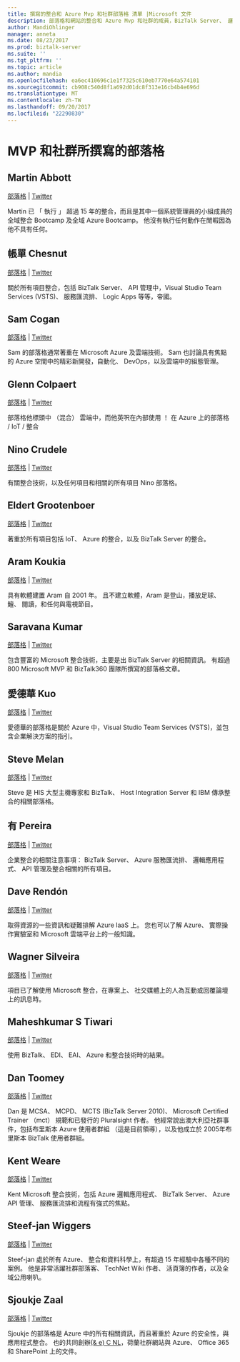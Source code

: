 ```yaml
---
title: 撰寫的整合和 Azure Mvp 和社群部落格 清單 |Microsoft 文件
description: 部落格和網站的整合和 Azure Mvp 和社群的成員，BizTalk Server、 邏輯應用程式，以及其他更多資訊
author: MandiOhlinger
manager: anneta
ms.date: 08/23/2017
ms.prod: biztalk-server
ms.suite: ''
ms.tgt_pltfrm: ''
ms.topic: article
ms.author: mandia
ms.openlocfilehash: ea6ec410696c1e1f7325c610eb7770e64a574101
ms.sourcegitcommit: cb908c540d8f1a692d01dc8f313e16cb4b4e696d
ms.translationtype: MT
ms.contentlocale: zh-TW
ms.lasthandoff: 09/20/2017
ms.locfileid: "22290830"
---
```

# <a name="mvp-and-community-written-blogs"></a>MVP 和社群所撰寫的部落格


## <a name="martin-abbott"></a>Martin Abbott
[部落格](http://martinabbott.com)  |  [Twitter](https://twitter.com/martinabbott)

Martin 已 「 執行 」 超過 15 年的整合，而且是其中一個系統管理員的小組成員的全域整合 Bootcamp 及全域 Azure Bootcamp。 他沒有執行任何動作在閒暇因為他不具有任何。 

## <a name="bill-chesnut"></a>帳單 Chesnut
[部落格](https://biztalkbill.com)  |  [Twitter](https://twitter.com/BizTalkBill)

關於所有項目整合，包括 BizTalk Server、 API 管理中，Visual Studio Team Services (VSTS)、 服務匯流排、 Logic Apps 等等，帝國。

## <a name="sam-cogan"></a>Sam Cogan
[部落格](http://samcogan.com)  |  [Twitter](https://twitter.com/samcogan)

Sam 的部落格通常著重在 Microsoft Azure 及雲端技術。 Sam 也討論具有焦點的 Azure 空間中的精彩新開發，自動化、 DevOps，以及雲端中的組態管理。 

## <a name="glenn-colpaert"></a>Glenn Colpaert
[部落格](https://glenncolpaert.wordpress.com/)  |  [Twitter](https://twitter.com/GlennColpaert)

部落格他標頭中 （混合） 雲端中，而他英呎在內部使用 ！ 在 Azure 上的部落格 / IoT / 整合

## <a name="nino-crudele"></a>Nino Crudele
[部落格](https://blog.ninocrudele.com/)  |  [Twitter](https://twitter.com/ninocrudele)

有關整合技術，以及任何項目和相關的所有項目 Nino 部落格。

## <a name="eldert-grootenboer"></a>Eldert Grootenboer
[部落格](https://blog.eldert.net/)  |  [Twitter](https://twitter.com/egrootenboer)

著重於所有項目包括 IoT、 Azure 的整合，以及 BizTalk Server 的整合。 

## <a name="aram-koukia"></a>Aram Koukia
[部落格](https://koukia.ca)  |  [Twitter](https://twitter.com/aramkoukia)

具有軟體建置 Aram 自 2001 年。 且不建立軟體，Aram 是登山，播放足球、 鱣、 閱讀，和任何與電視節目。

## <a name="saravana-kumar"></a>Saravana Kumar
[部落格](https://blogs.biztalk360.com/)  |  [Twitter](https://twitter.com/BizTalk360)

包含豐富的 Microsoft 整合技術，主要是出 BizTalk Server 的相關資訊。 有超過 800 Microsoft MVP 和 BizTalk360 團隊所撰寫的部落格文章。 

## <a name="edward-kuo"></a>愛德華 Kuo 
[部落格](http://edwardkuo.imas.tw/)  |  [Twitter](https://twitter.com/Chia_Chi_Kuo)

愛德華的部落格是關於 Azure 中，Visual Studio Team Services (VSTS)，並包含企業解決方案的指引。

## <a name="steve-melan"></a>Steve Melan 
[部落格](http://stevemelan.wordpress.com)  |  [Twitter](https://twitter.com/SteveMelan)

Steve 是 HIS 大型主機專家和 BizTalk、 Host Integration Server 和 IBM 傳承整合的相關部落格。

## <a name="sandro-pereira"></a>有 Pereira
[部落格](https://blog.sandro-pereira.com)  |  [Twitter](https://twitter.com/sandro_asp)

企業整合的相關注意事項： BizTalk Server、 Azure 服務匯流排、 邏輯應用程式、 API 管理及整合相關的所有項目。

## <a name="dave-rendn"></a>Dave Rendón
[部落格](https://wikiazure.com/)  |  [Twitter](https://twitter.com/DaveRndn)

取得資源的一些資訊和疑難排解 Azure IaaS 上。 您也可以了解 Azure、 實際操作實驗室和 Microsoft 雲端平台上的一般知識。

## <a name="wagner-silveira"></a>Wagner Silveira
[部落格](https://notetoself.tech)  |  [Twitter](https://twitter.com/WSilveiraNZ)

項目已了解使用 Microsoft 整合，在專案上、 社交媒體上的人為互動或回覆論壇上的訊息時。  

## <a name="maheshkumar-s-tiwari"></a>Maheshkumar S Tiwari
[部落格](http://tech-findings.blogspot.in/)  |  [Twitter](https://twitter.com/Savvy_mahesh)

使用 BizTalk、 EDI、 EAI、 Azure 和整合技術時的結果。

## <a name="dan-toomey"></a>Dan Toomey
[部落格](https://mindovermessaging.com/)  |  [Twitter](https://twitter.com/daniel2me)

Dan 是 MCSA、 MCPD、 MCTS (BizTalk Server 2010)、 Microsoft Certified Trainer （mct） 規範和已發行的 Pluralsight 作者。 他經常說出澳大利亞社群事件，包括布里斯本 Azure 使用者群組 （這是目前領導），以及他成立於 2005年布里斯本 BizTalk 使用者群組。 

## <a name="kent-weare"></a>Kent Weare
[部落格](http://www.MiddlewareInTheCloud.com)  |  [Twitter](https://twitter.com/wearsy)

Kent Microsoft 整合技術，包括 Azure 邏輯應用程式、 BizTalk Server、 Azure API 管理、 服務匯流排和流程有強式的焦點。

## <a name="steef-jan-wiggers"></a>Steef-jan Wiggers
[部落格](https://blog.steef-jan-wiggers.com/)  |  [Twitter](https://twitter.com/SteefJan)

Steef-jan 處於所有 Azure、 整合和資料科學上，有超過 15 年經驗中各種不同的案例。 他是非常活躍社群部落客、 TechNet Wiki 作者、 活頁簿的作者，以及全域公用喇叭。 

## <a name="sjoukje-zaal"></a>Sjoukje Zaal
[部落格](http://sjoukjezaal.com/)  |  [Twitter](https://twitter.com/sjoukjezaal)

Sjoukje 的部落格是 Azure 中的所有相關資訊，而且著重於 Azure 的安全性，與應用程式整合。 也的共同創辦[(& e) C NL](http://spcnl.nl/)，荷蘭社群網站與 Azure、 Office 365 和 SharePoint 上的文件。 